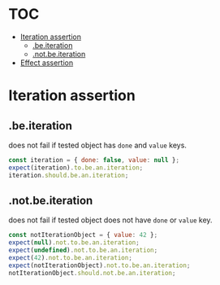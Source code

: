 # TOC
   - [Iteration assertion](#iteration-assertion)
     - [.be.iteration](#iteration-assertion-beiteration)
     - [.not.be.iteration](#iteration-assertion-notbeiteration)
   - [Effect assertion](#effect-assertion)
<a name=""></a>
 
<a name="iteration-assertion"></a>
# Iteration assertion
<a name="iteration-assertion-beiteration"></a>
## .be.iteration
does not fail if tested object has `done` and `value` keys.

```js
const iteration = { done: false, value: null };
expect(iteration).to.be.an.iteration;
iteration.should.be.an.iteration;
```

<a name="iteration-assertion-notbeiteration"></a>
## .not.be.iteration
does not fail if tested object does not have `done` or `value` key.

```js
const notIterationObject = { value: 42 };
expect(null).not.to.be.an.iteration;
expect(undefined).not.to.be.an.iteration;
expect(42).not.to.be.an.iteration;
expect(notIterationObject).not.to.be.an.iteration;
notIterationObject.should.not.be.an.iteration;
```

